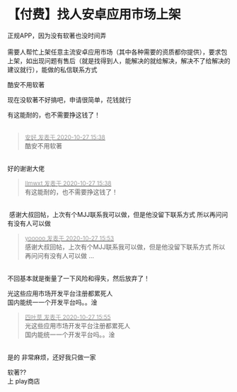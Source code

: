 # 【付费】找人安卓应用市场上架


正规APP，因为没有软著也没时间弄<br />
<br />
需要人帮忙上架任意主流安卓应用市场（其中各种需要的资质都你提供），要求包上架，如出现问题有售后（就是找得到人，能解决的就给解决，解决不了给解决的建议就行），能做的私信联系方式

酷安不用软著

现在没软著不好搞吧，申请很简单，花钱就行

有这能耐的，也不需要挣这钱了！<br />
<br />
<img src="static/image/smiley/default/lol.gif" smilieid="12" border="0" alt="" /><img src="static/image/smiley/default/lol.gif" smilieid="12" border="0" alt="" /><img src="static/image/smiley/default/lol.gif" smilieid="12" border="0" alt="" />

<div class="quote"><blockquote><font size="2"><a href="https://www.hostloc.com/forum.php?mod=redirect&amp;goto=findpost&amp;pid=9359607&amp;ptid=759021" target="_blank"><font color="#999999">安好 发表于 2020-10-27 15:38</font></a></font><br />
酷安不用软著</blockquote></div><br />
好的谢谢大佬

<div class="quote"><blockquote><font size="2"><a href="https://www.hostloc.com/forum.php?mod=redirect&amp;goto=findpost&amp;pid=9359610&amp;ptid=759021" target="_blank"><font color="#999999">llmwxt 发表于 2020-10-27 15:38</font></a></font><br />
有这能耐的，也不需要挣这钱了！</blockquote></div><br />
<img src="static/image/smiley/yct/013.gif" smilieid="43" border="0" alt="" /> 感谢大叔回帖，上次有个MJJ联系我可以做，但是他没留下联系方式 所以再问问有没有人可以做

<div class="quote"><blockquote><font size="2"><a href="https://www.hostloc.com/forum.php?mod=redirect&amp;goto=findpost&amp;pid=9359698&amp;ptid=759021" target="_blank"><font color="#999999">yooooo 发表于 2020-10-27 15:53</font></a></font><br />
感谢大叔回帖，上次有个MJJ联系我可以做，但是他没留下联系方式 所以再问问有没有人可以做 ...</blockquote></div><br />
不回基本就是衡量了一下风险和得失，然后放弃了！

光这些应用市场开发平台注册都累死人<br />
国内能统一一个开发平台吗。。淦

<div class="quote"><blockquote><font size="2"><a href="https://www.hostloc.com/forum.php?mod=redirect&amp;goto=findpost&amp;pid=9359704&amp;ptid=759021" target="_blank"><font color="#999999">四叶草 发表于 2020-10-27 15:55</font></a></font><br />
光这些应用市场开发平台注册都累死人<br />
国内能统一一个开发平台吗。。淦</blockquote></div><br />
是的 非常麻烦，还好我只做一家

软著??<br />
上 play商店
